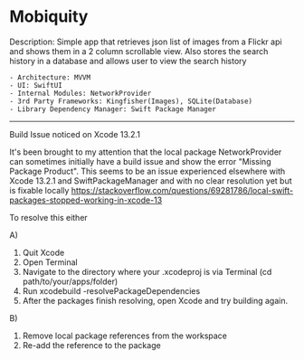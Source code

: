 # Mobiquity

Description: Simple app that retrieves json list of images from a Flickr api and shows them in a 2 column scrollable view. Also stores the search history in a database and allows user to view the search history

    - Architecture: MVVM
    - UI: SwiftUI
    - Internal Modules: NetworkProvider
    - 3rd Party Frameworks: Kingfisher(Images), SQLite(Database)
    - Library Dependency Manager: Swift Package Manager

-----------------------------------------------------------------

Build Issue noticed on Xcode 13.2.1

It's been brought to my attention that the local package NetworkProvider can sometimes initially have a build issue and show the error "Missing Package Product".
This seems to be an issue experienced elsewhere with Xcode 13.2.1 and SwiftPackageManager and with no clear resolution yet but is fixable locally
 https://stackoverflow.com/questions/69281786/local-swift-packages-stopped-working-in-xcode-13

To resolve this either

A)
1. Quit Xcode
2. Open Terminal
3. Navigate to the directory where your .xcodeproj is via Terminal (cd path/to/your/apps/folder)
4. Run xcodebuild -resolvePackageDependencies
5. After the packages finish resolving, open Xcode and try building again.

B)
1. Remove local package references from the workspace  
2. Re-add the reference to the package
 
